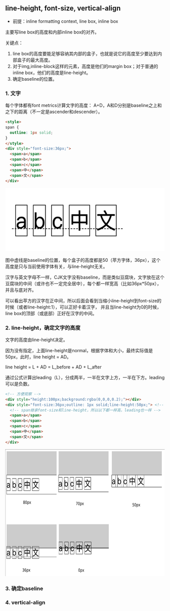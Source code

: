 ## line-height, font-size, vertical-align

* 前提：inline formatting context, line box, inline box

主要写line box的高度和内部inline box的对齐。

关键点：

1. line box的高度要能足够容纳其内部的盒子，也就是说它的高度至少要达到内部盒子的最大高度。
2. 对于img,inline-block这样的元素，高度是他们的margin box；对于普通的inline box，他们的高度是line-height。
3. 确定baseline的位置。

### 1. 文字

每个字体都有font metrics计算文字的高度： A+D，A和D分别是baseline之上和之下的距离（不一定是ascender和descender）。

```html
<style>
span {
  outline: 1px solid;
}
</style>
<div style="font-size:36px;">
  <span>a</span>
  <span>b</span>
  <span>c</span>
  <span>中</span>
  <span>文</span>
</div>
```

<img src=assets/css/line-box-1.png height=200 />

图中虚线是baseline的位置，每个盒子的高度都是50（苹方字体，36px），这个高度是只与当前使用字体有关，与line-height无关。

汉字与英文字母不一样，CJK文字没有baseline，而是类似豆腐块，文字放在这个豆腐块的中间（或许也不一定完全居中），每个都一样宽高（比如36px*50px），并且与底对齐。

可以看出苹方的汉字在正中间，所以后面会看到当缩小line-height到font-size的时候（或者line-height:1），可以正好卡着汉字，
并且当line-height为0的时候，line box的顶部（或底部）正好在汉字的中间。


### 2. line-height，确定文字的高度

文字的高度由line-height决定。

因为没有指定，上面line-height是normal，根据字体和大小，最终实际值是50px，此时，line height = AD。

line height = L + AD = L_before + AD + L_after

通过公式计算出leading（L），分成两半，一半在文字上方，一半在下方。leading可以是负数。

```html
<!-- 方便观察 -->
<div style="height:100px;background:rgba(0,0,0,0.2);"></div>
<div style="font-size:36px;outline: 1px solid;line-height:50px;"> <!-- 改变line-height，观察line box的高度 -->
  <!-- span继承font-size和line-height，所以以下都一样高，leading也一样 -->
  <span>a</span>
  <span>b</span>
  <span>c</span>
  <span>中</span>
  <span>文</span>
</div>
```

<img src=assets/css/line-box-2.png height=400 />


### 3. 确定baseline


### 4. vertical-align

